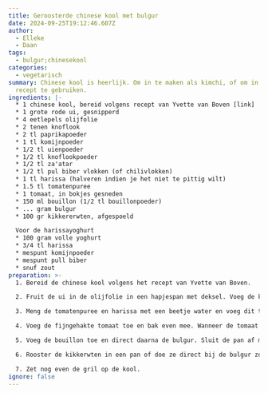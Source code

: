 ```yaml
---
title: Geroosterde chinese kool met bulgur
date: 2024-09-25T19:12:46.607Z
author:
  - Elleke
  - Daan
tags:
  - bulgur;chinesekool
categories:
  - vegetarisch
summary: Chinese kool is heerlijk. Om in te maken als kimchi, of om in dit
  recept te gebruiken.
ingredients: |-
  * 1 chinese kool, bereid volgens recept van Yvette van Boven [link] 
  * 1 grote rode ui, gesnipperd
  * 4 eetlepels olijfolie
  * 2 tenen knoflook
  * 2 tl paprikapoeder
  * 1 tl komijnpoeder
  * 1/2 tl uienpoeder
  * 1/2 tl knoflookpoeder
  * 1/2 tl za'atar
  * 1/2 tl pul biber vlokken (of chilivlokken)
  * 1 tl harissa (halveren indien je het niet te pittig wilt)
  * 1.5 tl tomatenpuree
  * 1 tomaat, in bokjes gesneden
  * 150 ml bouillon (1/2 tl bouillonpoeder)
  * ... gram bulgur
  * 100 gr kikkererwten, afgespoeld

  Voor de harissayoghurt
  * 100 gram volle yoghurt
  * 3/4 tl harissa 
  * mespunt komijnpoeder
  * mespunt pull biber
  * snuf zout
preparation: >-
  1. Bereid de chinese kool volgens het recept van Yvette van Boven. 

  2. Fruit de ui in de olijfolie in een hapjespan met deksel. Voeg de knoflook toe wanneer de ui glazig is.

  3. Meng de tomatenpuree en harissa met een beetje water en voeg dit toe. Zet de pan nu op middelhoog vuur.

  4. Voeg de fijngehakte tomaat toe en bak even mee. Wanneer de tomaat zacht is en uit elkaar valt voet je de droge kruiden toe. Roer deze door het mengsel en bak even mee.

  5. Voeg de bouillon toe en direct daarna de bulgur. Sluit de pan af met een deksel en laat staan.

  6. Rooster de kikkerwten in een pan of doe ze direct bij de bulgur zodra deze xxx minuten heeft gestaan. 

  7. Zet nog even de gril op de kool.
ignore: false
---
```

